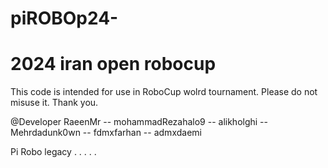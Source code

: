 # piROBOp24-
# 2024 iran open robocup

This code is intended for use in RoboCup wolrd tournament. Please do not misuse it. Thank you.

@Developer RaeenMr -- mohammadRezahalo9 -- alikholghi -- Mehrdadunk0wn -- fdmxfarhan -- admxdaemi

Pi Robo legacy . . . . .
